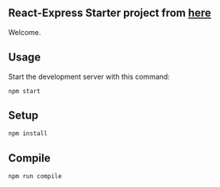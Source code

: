 
React-Express Starter project from [here](http://andrewhfarmer.com/build-your-own-starter/#1-git "Build Your Own React Starter")
---

Welcome.



Usage
---

Start the development server with this command:

```
npm start
```



Setup
---

```
npm install
```



Compile
---

```
npm run compile
```
